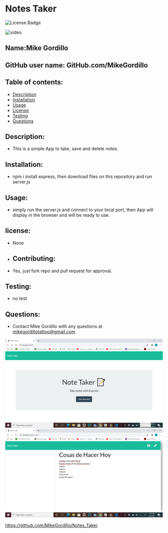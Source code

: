 # Notes Taker
![License Badge](https://img.shields.io/static/v1?label=License&message=None&color=blue)

![video](./public/assets/)

        
## Name:Mike Gordillo
## GitHub user name: GitHub.com/MikeGordillo

## Table of contents:  
* [Description](#description)
* [Installation](#Installation)
* [Usage](#usage)
* [License](#license)
* [Testing](#testing)
* [Questions](#questions)
        
## Description:
* This is a simple App to take, save and delete notes.
## Installation:
* npm i install express, then download files on this repository and run server.js
## Usage:
* simply run the server.js and connect to your local port, then App will display in the 
browser and will be ready to use.
## license:
* None
* ## Contributing:
* Yes, just fork repo and pull request for approval.
## Testing:
* no test
## Questions:
* Contact Mike Gordillo with any questions at mikegordillotattoo@gmail.com

![screenshot](./public/assets/notesTaker.png)
![screenshot](./public/assets/takingNotes.png)


https://github.com/MikeGordillo/Notes_Taker
